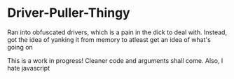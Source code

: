 # Driver-Puller-Thingy

Ran into obfuscated drivers, which is a pain in the dick to deal with. Instead, got the idea of yanking it from memory to atleast get an idea of what's going on  

This is a work in progress! Cleaner code and arguments shall come. Also, I hate javascript
